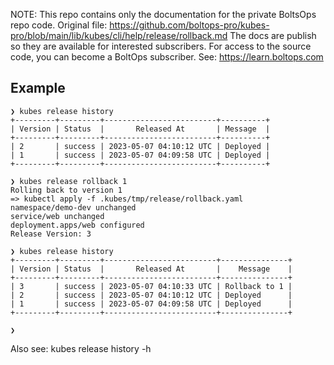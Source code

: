 <!-- note marker start -->
NOTE: This repo contains only the documentation for the private BoltsOps repo code.
Original file: https://github.com/boltops-pro/kubes-pro/blob/main/lib/kubes/cli/help/release/rollback.md
The docs are publish so they are available for interested subscribers.
For access to the source code, you can become a BoltOps subscriber.
See: https://learn.boltops.com

<!-- note marker end -->

## Example

    ❯ kubes release history
    +---------+---------+-------------------------+----------+
    | Version | Status  |       Released At       | Message  |
    +---------+---------+-------------------------+----------+
    | 2       | success | 2023-05-07 04:10:12 UTC | Deployed |
    | 1       | success | 2023-05-07 04:09:58 UTC | Deployed |
    +---------+---------+-------------------------+----------+

    ❯ kubes release rollback 1
    Rolling back to version 1
    => kubectl apply -f .kubes/tmp/release/rollback.yaml
    namespace/demo-dev unchanged
    service/web unchanged
    deployment.apps/web configured
    Release Version: 3

    ❯ kubes release history
    +---------+---------+-------------------------+---------------+
    | Version | Status  |       Released At       |    Message    |
    +---------+---------+-------------------------+---------------+
    | 3       | success | 2023-05-07 04:10:33 UTC | Rollback to 1 |
    | 2       | success | 2023-05-07 04:10:12 UTC | Deployed      |
    | 1       | success | 2023-05-07 04:09:58 UTC | Deployed      |
    +---------+---------+-------------------------+---------------+

    ❯

Also see: kubes release history -h
